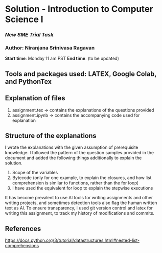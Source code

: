 # **Solution - Introduction to Computer Science I**

### _New SME Trial Task_ 

### Author: Niranjana Srinivasa Ragavan


**Start time**: Monday 11 am PST 
**End time**: (to be updated)

## **Tools and packages used:** LATEX, Google Colab, and PythonTex

## **Explanation of files**

1. assignment.tex → contains the explanations of the questions provided
2. assignment.ipynb → contains the accompanying code used for explanation

## Structure of the explanations

I wrote the explanations with the given assumption of prerequisite knowledge. I followed the pattern of the question samples provided in the document and added the following things additionally to explain the solution.

1. Scope of the variables
2. Bytecode (only for one example, to explain the closures, and how list comprehension is similar to functions, rather than the for loop)
3. I have used the equivalent for loop to explain the stepwise executions


It has become prevalent to use AI tools for writing assignments and other writing projects, and sometimes detection tools also flag the human written text as AI. To ensure transparency, I used git version control and latex for writing this assignment, to track my history of modifications and commits.

## **References**

https://docs.python.org/3/tutorial/datastructures.html#nested-list-comprehensions

